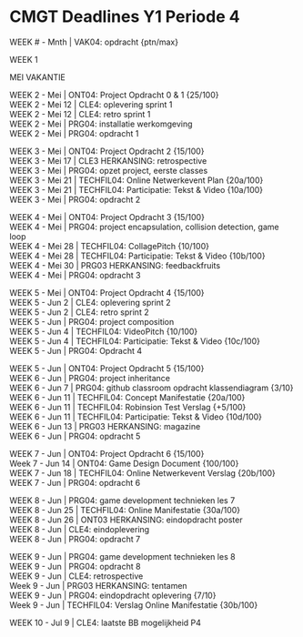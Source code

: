 # CMGT Deadlines Y1 Periode 4 

WEEK # - Mnth | VAK04: opdracht {ptn/max}   

WEEK 1

MEI VAKANTIE

WEEK 2 - Mei    | ONT04: Project Opdracht 0 & 1 {25/100}  
WEEK 2 - Mei 12 | CLE4: oplevering sprint 1    
WEEK 2 - Mei 12 | CLE4: retro sprint 1     
WEEK 2 - Mei    | PRG04: installatie werkomgeving  
WEEK 2 - Mei    | PRG04: opdracht 1   

WEEK 3 - Mei    | ONT04: Project Opdracht 2 {15/100}  
WEEK 3 - Mei 17 | CLE3 HERKANSING: retrospective   
WEEK 3 - Mei    | PRG04: opzet project, eerste classes   
WEEK 3 - Mei 21 | TECHFIL04: Online Netwerkevent Plan {20a/100}   
WEEK 3 - Mei 21 | TECHFIL04: Participatie: Tekst & Video {10a/100}      
WEEK 3 - Mei    | PRG04: opdracht 2   

WEEK 4 - Mei    | ONT04: Project Opdracht 3 {15/100}  
WEEK 4 - Mei    | PRG04: project encapsulation, collision detection, game loop   
WEEK 4 - Mei 28 | TECHFIL04: CollagePitch {10/100}    
WEEK 4 - Mei 28 | TECHFIL04: Participatie: Tekst & Video {10b/100}    
WEEK 4 - Mei 30 | PRG03 HERKANSING: feedbackfruits     
WEEK 4 - Mei    | PRG04: opdracht 3  

WEEK 5 - Mei    | ONT04: Project Opdracht 4 {15/100}  
WEEK 5 - Jun 2  | CLE4: oplevering sprint 2    
WEEK 5 - Jun 2  | CLE4: retro sprint 2    
WEEK 5 - Jun    | PRG04: project composition  
WEEK 5 - Jun 4  | TECHFIL04: VideoPitch {10/100}    
WEEK 5 - Jun 4  | TECHFIL04: Participatie: Tekst & Video {10c/100}    
WEEK 5 - Jun    | PRG04: Opdracht 4  
 
WEEK 5 - Jun    | ONT04: Project Opdracht 5 {15/100}  
WEEK 6 - Jun    | PRG04: project inheritance  
WEEK 6 - Jun 7  | PRG04: github classroom opdracht klassendiagram {3/10}   
WEEK 6 - Jun 11 | TECHFIL04: Concept Manifestatie {20a/100}    
WEEK 6 - Jun 11 | TECHFIL04: Robinsion Test Verslag {+5/100}    
WEEK 6 - Jun 11 | TECHFIL04: Participatie: Tekst & Video {10d/100}    
WEEK 6 - Jun 13 | PRG03 HERKANSING: magazine    
WEEK 6 - Jun    | PRG04: opdracht 5  

WEEK 7 - Jun    | ONT04: Project Opdracht 6 {15/100}  
Week 7 - Jun 14 | ONT04: Game Design Document {100/100}  
WEEK 7 - Jun 18 | TECHFIL04: Online Netwerkevent Verslag {20b/100}    
WEEK 7 - Jun    | PRG04: opdracht 6  

WEEK 8 - Jun    | PRG04: game development technieken les 7  
WEEK 8 - Jun 25 | TECHFIL04: Online Manifestatie {30a/100}      
WEEK 8 - Jun 26 | ONT03 HERKANSING: eindopdracht poster    
WEEK 8 - Jun    | CLE4: eindoplevering    
WEEK 8 - Jun    | PRG04: opdracht 7  

WEEK 9 - Jun    | PRG04: game development technieken les 8    
WEEK 9 - Jun    | PRG04: opdracht 8    
WEEK 9 - Jun    | CLE4: retrospective      
Week 9 - Jun    | PRG03 HERKANSING: tentamen      
WEEK 9 - Jun    | PRG04: eindopdracht oplevering {7/10}    
Week 9 - Jun    | TECHFIL04: Verslag Online Manifestatie {30b/100}    


WEEK 10 - Jul 9 | CLE4: laatste BB mogelijkheid P4  